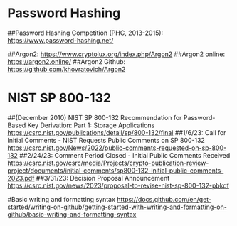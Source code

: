 # Password Hashing

##Password Hashing Competition (PHC, 2013-2015):  https://www.password-hashing.net/

##Argon2: https://www.cryptolux.org/index.php/Argon2
##Argon2 online: https://argon2.online/
##Argon2 Github: https://github.com/khovratovich/Argon2

# NIST SP 800-132
##(December 2010) NIST SP 800-132 Recommendation for Password-Based Key Derivation: Part 1: Storage Applications
https://csrc.nist.gov/publications/detail/sp/800-132/final
##1/6/23: Call for Initial Comments - NIST Requests Public Comments on SP 800-132
https://csrc.nist.gov/News/2022/public-comments-requested-on-sp-800-132
##2/24/23: Comment Period Closed - Initial Public Comments Received
https://csrc.nist.gov/csrc/media/Projects/crypto-publication-review-project/documents/initial-comments/sp800-132-initial-public-comments-2023.pdf
##3/31/23: Decision Proposal Announcement
https://csrc.nist.gov/news/2023/proposal-to-revise-nist-sp-800-132-pbkdf

#Basic writing and formatting syntax
https://docs.github.com/en/get-started/writing-on-github/getting-started-with-writing-and-formatting-on-github/basic-writing-and-formatting-syntax